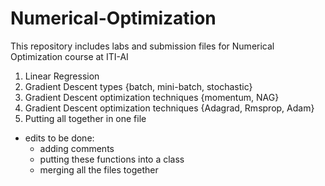 # Numerical-Optimization
This repository includes labs and submission files for Numerical Optimization course at ITI-AI  

1. Linear Regression 
2. Gradient Descent types {batch, mini-batch, stochastic}
3. Gradient Descent optimization techniques {momentum, NAG}
4. Gradient Descent optimization techniques {Adagrad, Rmsprop, Adam}
5. Putting all together in one file

- edits to be done:
   * adding comments
   * putting these functions into a class
   * merging all the files together 
